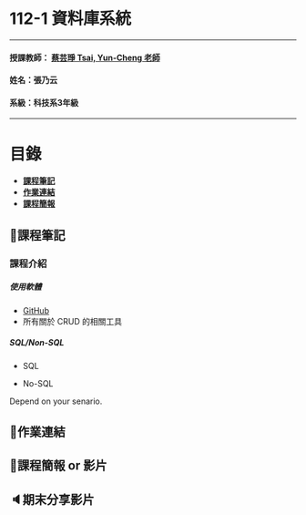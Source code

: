 # 112-1 資料庫系統
***
 #### 授課教師： [蔡芸琤 Tsai, Yun-Cheng 老師](https://github.com/pecu?tab=repositories)
 #### 姓名：張乃云
 #### 系級：科技系3年級
***
# 目錄  

+ [**課程筆記**](https://github.com/41071119H-Irene/DB#pencil%E8%AA%B2%E7%A8%8B%E7%AD%86%E8%A8%98)
+ [**作業連結**](https://github.com/41071119H-Irene/DB#%E4%BD%9C%E6%A5%AD%E9%80%A3%E7%B5%90)
+ [**課程簡報**](https://github.com/41071119H-Irene/DB#%E8%AA%B2%E7%A8%8B%E7%B0%A1%E5%A0%B1)

## :pencil:課程筆記
### 課程介紹
##### 使用軟體
- [GitHub](https://github.com/41071119H-Irene/DB)
- 所有關於 CRUD 的相關工具
##### SQL/Non-SQL
- SQL

- No-SQL

Depend on your senario.

## 🙌作業連結
## 🫠課程簡報 or 影片
## 🔈期末分享影片
